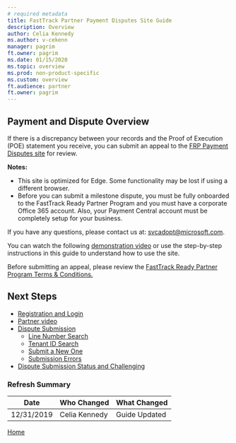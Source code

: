 ```yaml
---
# required metadata
title: FastTrack Partner Payment Disputes Site Guide
description: Overview
author: Celia Kennedy
ms.author: v-cekenn
manager: pagrim
ft.owner: pagrim
ms.date: 01/15/2020
ms.topic: overview
ms.prod: non-product-specific
ms.custom: overview
ft.audience: partner
ft.owner: pagrim
---
```


## Payment and Dispute Overview

If there is a discrepancy between your records and the Proof of Execution (POE) statement you receive, you can submit an appeal to the [FRP Payment Disputes site](https://fasttrackreadysupport.com/) for review.

**Notes:**

- This site is optimized for Edge. Some functionality may be lost if using a different browser.
- Before you can submit a milestone dispute, you must be fully onboarded to the FastTrack Ready Partner Program and you must have a corporate Office 365 account. Also, your Payment Central account must be completely setup for your business.

If you have any questions, please contact us at: svcadopt@microsoft.com.

You can watch the following [demonstration video](https://www.microsoft.com/microsoft-365/partners/videos/fasttrack-ready-partner-payment-disputes-site) or use the step-by-step instructions in this guide to understand how to use the site.

Before submitting an appeal, please review the [FastTrack Ready Partner Program Terms & Conditions.](https://aka.ms/fasttrackpartnerterms)

## Next Steps

- [Registration and Login](registration-and-login.md)
- [Partner video](https://www.microsoft.com/microsoft-365/partners/videos/fasttrack-ready-partner-payment-disputes-site)
- [Dispute Submission](dispute-submission-overview.md)
    - [Line Number Search](dispute-submission-line-number-search.md)
    - [Tenant ID Search](tenant-id-search.md)
    - [Submit a New One](submit-a-new-one.md)
    - [Submission Errors](submission-errors.md)
- [Dispute Submission Status and Challenging](dispute-submission-status-and-challenging.md)

### Refresh Summary

|Date|Who Changed|What Changed|
|---------|---------------|----------------------------|
|12/31/2019| Celia Kennedy| Guide Updated|

[Home](http://partner-docs.microsoft.com)